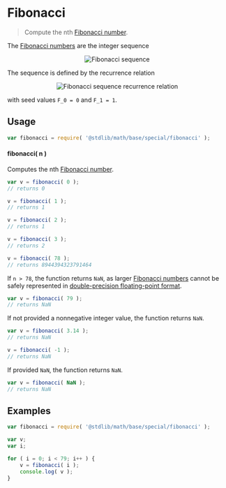 <!--

@license Apache-2.0

Copyright (c) 2018 The Stdlib Authors.

Licensed under the Apache License, Version 2.0 (the "License");
you may not use this file except in compliance with the License.
You may obtain a copy of the License at

   http://www.apache.org/licenses/LICENSE-2.0

Unless required by applicable law or agreed to in writing, software
distributed under the License is distributed on an "AS IS" BASIS,
WITHOUT WARRANTIES OR CONDITIONS OF ANY KIND, either express or implied.
See the License for the specific language governing permissions and
limitations under the License.

-->

# Fibonacci

> Compute the nth [Fibonacci number][fibonacci-number].

<section class="intro">

The [Fibonacci numbers][fibonacci-number] are the integer sequence

<!-- <equation class="equation" label="eq:fibonacci_sequence" align="center" raw="0, 1, 1, 2, 3, 5, 8, 13, 21, 34, 55, 89, 144, \ldots" alt="Fibonacci sequence"> -->

<div class="equation" align="center" data-raw-text="0, 1, 1, 2, 3, 5, 8, 13, 21, 34, 55, 89, 144, \ldots" data-equation="eq:fibonacci_sequence">
    <img src="https://cdn.jsdelivr.net/gh/stdlib-js/stdlib@bb29798906e119fcb2af99e94b60407a270c9b32/lib/node_modules/@stdlib/math/base/special/fibonacci/docs/img/equation_fibonacci_sequence.svg" alt="Fibonacci sequence">
    <br>
</div>

<!-- </equation> -->

The sequence is defined by the recurrence relation

<!-- <equation class="equation" label="eq:fibonacci_recurrence_relation" align="center" raw="F_n = F_{n-1} + F_{n-2}" alt="Fibonacci sequence recurrence relation"> -->

<div class="equation" align="center" data-raw-text="F_n = F_{n-1} + F_{n-2}" data-equation="eq:fibonacci_recurrence_relation">
    <img src="https://cdn.jsdelivr.net/gh/stdlib-js/stdlib@bb29798906e119fcb2af99e94b60407a270c9b32/lib/node_modules/@stdlib/math/base/special/fibonacci/docs/img/equation_fibonacci_recurrence_relation.svg" alt="Fibonacci sequence recurrence relation">
    <br>
</div>

<!-- </equation> -->

with seed values `F_0 = 0` and `F_1 = 1`.

</section>

<!-- /.intro -->

<section class="usage">

## Usage

```javascript
var fibonacci = require( '@stdlib/math/base/special/fibonacci' );
```

#### fibonacci( n )

Computes the nth [Fibonacci number][fibonacci-number].

```javascript
var v = fibonacci( 0 );
// returns 0

v = fibonacci( 1 );
// returns 1

v = fibonacci( 2 );
// returns 1

v = fibonacci( 3 );
// returns 2

v = fibonacci( 78 );
// returns 8944394323791464
```

If `n > 78`, the function returns `NaN`, as larger [Fibonacci numbers][fibonacci-number] cannot be safely represented in [double-precision floating-point format][ieee754].

```javascript
var v = fibonacci( 79 );
// returns NaN
```

If not provided a nonnegative integer value, the function returns `NaN`.

```javascript
var v = fibonacci( 3.14 );
// returns NaN

v = fibonacci( -1 );
// returns NaN
```

If provided `NaN`, the function returns `NaN`.

```javascript
var v = fibonacci( NaN );
// returns NaN
```

</section>

<!-- /.usage -->

<section class="notes">

</section>

<!-- /.notes -->

<section class="examples">

## Examples

<!-- eslint no-undef: "error" -->

```javascript
var fibonacci = require( '@stdlib/math/base/special/fibonacci' );

var v;
var i;

for ( i = 0; i < 79; i++ ) {
    v = fibonacci( i );
    console.log( v );
}
```

</section>

<!-- /.examples -->

<section class="links">

[fibonacci-number]: https://en.wikipedia.org/wiki/Fibonacci_number

[ieee754]: https://en.wikipedia.org/wiki/IEEE_754-1985

</section>

<!-- /.links -->
